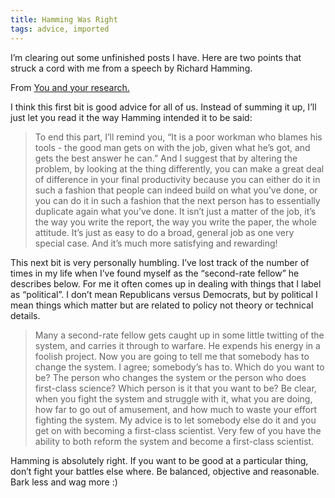 ```yaml
---
title: Hamming Was Right
tags: advice, imported
---
```


I’m clearing out some unfinished posts I have. Here are two points that struck
a cord with me from a speech by Richard Hamming.

From [You and your research.](http://www.cs.virginia.edu/~robins/YouAndYourResearch.html)

I think this first bit is good advice for all of us. Instead of summing it up,
I’ll just let you read it the way Hamming intended it to be said:

> To end this part, I’ll remind you, “It is a poor workman who blames his tools -
> the good man gets on with the job, given what he’s got, and gets the best
> answer he can.” And I suggest that by altering the problem, by looking at the
> thing differently, you can make a great deal of difference in your final
> productivity because you can either do it in such a fashion that people can
> indeed build on what you’ve done, or you can do it in such a fashion that the
> next person has to essentially duplicate again what you’ve done. It isn’t just
> a matter of the job, it’s the way you write the report, the way you write the
> paper, the whole attitude. It’s just as easy to do a broad, general job as one
> very special case. And it’s much more satisfying and rewarding!

This next bit is very personally humbling. I’ve lost track of the number of
times in my life when I’ve found myself as the “second-rate fellow” he
describes below. For me it often comes up in dealing with things that I label
as “political”. I don’t mean Republicans versus Democrats, but by political I
mean things which matter but are related to policy not theory or technical
details.

> Many a second-rate fellow gets caught up in some little twitting of the system,
> and carries it through to warfare. He expends his energy in a foolish project.
> Now you are going to tell me that somebody has to change the system. I agree;
> somebody’s has to. Which do you want to be? The person who changes the system
> or the person who does first-class science? Which person is it that you want to
> be? Be clear, when you fight the system and struggle with it, what you are
> doing, how far to go out of amusement, and how much to waste your effort
> fighting the system. My advice is to let somebody else do it and you get on
> with becoming a first-class scientist. Very few of you have the ability to both
> reform the system and become a first-class scientist.

Hamming is absolutely right. If you want to be good at a particular thing,
don’t fight your battles else where. Be balanced, objective and reasonable.
Bark less and wag more :)


